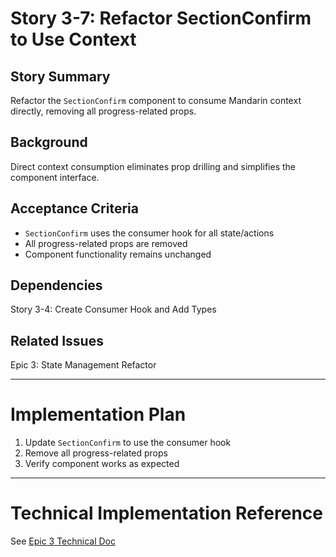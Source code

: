 # Story 3-7: Refactor SectionConfirm to Use Context

## Story Summary

Refactor the `SectionConfirm` component to consume Mandarin context directly, removing all progress-related props.

## Background

Direct context consumption eliminates prop drilling and simplifies the component interface.

## Acceptance Criteria

- `SectionConfirm` uses the consumer hook for all state/actions
- All progress-related props are removed
- Component functionality remains unchanged

## Dependencies

Story 3-4: Create Consumer Hook and Add Types

## Related Issues

Epic 3: State Management Refactor

---

# Implementation Plan

1. Update `SectionConfirm` to use the consumer hook
2. Remove all progress-related props
3. Verify component works as expected

---

# Technical Implementation Reference

See [Epic 3 Technical Doc](./README.md)
